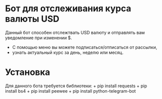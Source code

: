# Бот для отслеживания курса валюты USD
Данный бот способен отслежтвать USD валюту и отправлять вам уведомление при изменении $.
+ С помощью меню вы можете подписаться/отписаться от рассылки,
+ узнать актуальный курс за день, неделю или месяц.

# Установка
Для данного бота требуется библиотеки:
    + pip install requests
    + pip install bs4
    + pip install peewee
    + pip install python-telegram-bot
